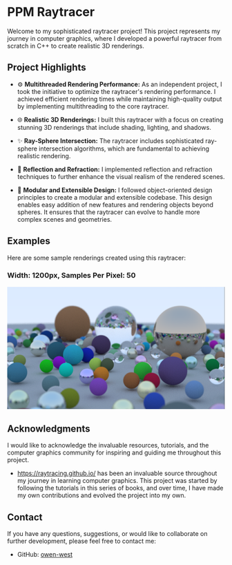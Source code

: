 # PPM Raytracer

Welcome to my sophisticated raytracer project! This project represents my journey in computer graphics, where I developed a powerful raytracer from scratch in C++ to create realistic 3D renderings.

## Project Highlights

- ⚙️ **Multithreaded Rendering Performance:** As an independent project, I took the initiative to optimize the raytracer's rendering performance. I achieved efficient rendering times while maintaining high-quality output by implementing multithreading to the core raytracer.

- 🌐 **Realistic 3D Renderings:** I built this raytracer with a focus on creating stunning 3D renderings that include shading, lighting, and shadows.

- ✨ **Ray-Sphere Intersection:** The raytracer includes sophisticated ray-sphere intersection algorithms, which are fundamental to achieving realistic rendering.

- 🔮 **Reflection and Refraction:** I implemented reflection and refraction techniques to further enhance the visual realism of the rendered scenes.

- 🧩 **Modular and Extensible Design:** I followed object-oriented design principles to create a modular and extensible codebase. This design enables easy addition of new features and rendering objects beyond spheres. It ensures that the raytracer can evolve to handle more complex scenes and geometries.

## Examples

Here are some sample renderings created using this raytracer:

### Width: 1200px, Samples Per Pixel: 50
![Example](Examples/1200PxWide-50SamplesPerPixel.png)

## Acknowledgments

I would like to acknowledge the invaluable resources, tutorials, and the computer graphics community for inspiring and guiding me throughout this project.
- https://raytracing.github.io/ has been an invaluable source throughout my journey in learning computer graphics. This project was started by following the tutorials in this series of books, and over time, I have made my own contributions and evolved the project into my own.

## Contact

If you have any questions, suggestions, or would like to collaborate on further development, please feel free to contact me:

- GitHub: [owen-west](https://github.com/owen-west)

